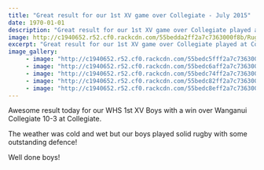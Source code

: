 ```yaml
---
title: "Great result for our 1st XV game over Collegiate - July 2015"
date: 1970-01-01
description: "Great result for our 1st XV game over Collegiate played at Collegiate on Wednesday 29 July."
image: http://c1940652.r52.cf0.rackcdn.com/55bedda2ff2a7c7363000f8b/Rugby-1st-XI-v-Colleg27-29.7.gif
excerpt: "Great result for our 1st XV game over Collegiate played at Collegiate on Wednesday 29 July."
image_gallery:
     - image: "http://c1940652.r52.cf0.rackcdn.com/55bedc5fff2a7c7363000f57/Rugby-1st-XI-v-Colleg1-29.7.15.gif"
     - image: "http://c1940652.r52.cf0.rackcdn.com/55bedc6aff2a7c7363000f59/Rugby-1st-XI-v-Colleg2-29.7.15.gif"
     - image: "http://c1940652.r52.cf0.rackcdn.com/55bedc74ff2a7c7363000f5b/Rugby-1st-XI-v-Colleg3-29.7.15.gif"
     - image: "http://c1940652.r52.cf0.rackcdn.com/55bedc82ff2a7c7363000f5d/Rugby-1st-XI-v-Colleg4-29.7.15.gif"
     - image: "http://c1940652.r52.cf0.rackcdn.com/55bedc8eff2a7c7363000f5f/Rugby-1st-XI-v-Colleg5-29.7.15.gif"
---
```


<p><span>Awesome result today for our WHS 1st XV Boys with a win over Wanganui Collegiate 10-3 at Collegiate. </span></p>
<p><span>The weather was cold and wet but our boys played solid rugby with some outstanding defence! </span></p>
<p><span>Well done boys!</span></p>

